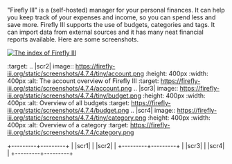 "Firefly III" is a (self-hosted) manager for your personal finances. It can help you keep track of your expenses and income, so you can spend less and save more. Firefly III supports the use of budgets, categories and tags. It can import data from external sources and it has many neat financial reports available. Here are some screenshots.


[![The index of Firefly III](https://firefly-iii.org/static/screenshots/4.7.4/tiny/index.png "The index of Firefly III")](https://firefly-iii.org/static/screenshots/4.7.4/index.png)





   :target: 
.. |scr2| image:: https://firefly-iii.org/static/screenshots/4.7.4/tiny/account.png
   :height: 400px
   :width: 400px
   :alt: The account overview of Firefly III
   :target: https://firefly-iii.org/static/screenshots/4.7.4/account.png
.. |scr3| image:: https://firefly-iii.org/static/screenshots/4.7.4/tiny/budget.png
   :height: 400px
   :width: 400px
   :alt: Overview of all budgets
   :target: https://firefly-iii.org/static/screenshots/4.7.4/budget.png
.. |scr4| image:: https://firefly-iii.org/static/screenshots/4.7.4/tiny/category.png
   :height: 400px
   :width: 400px
   :alt: Overview of a category
   :target: https://firefly-iii.org/static/screenshots/4.7.4/category.png

+---------+---------+
| |scr1|  | |scr2|  |
+---------+---------+
| |scr3|  | |scr4|  |
+---------+---------+
